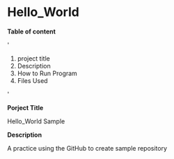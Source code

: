 # Hello_World

**Table of content**

'<ol>
<li>project title</li>
<li>Description</li>
<li>How to Run Program</li>
<li>Files Used</li>
</ol>'

**Porject Title**

Hello_World Sample

**Description**

A practice using the GitHub to create sample repository


